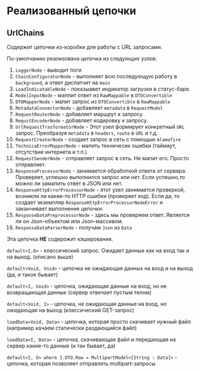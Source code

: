# Реализованный цепочки

## UrlChains

Содержит цепочки из-коробки для работы с URL запросами. 

По-умолчанию реализована цепочка из следующих узлов:

1. `LoggerNode` - выводит логи
2. `ChainConfiguratorNode` - выполняет всю последующую работу в `background`, а ответ диспатчит на `main`
3. `LoadIndicatableNode` - показыавет индикатор загрузки в статус-баре.
4. `ModelInputNode` - маппит ответ из `RawMappable` в `DTOConvertible`
5. `DTOMapperNode` - мапит запрос из `DTOConvertible` в `RawMappable`
6. `MetadataConnectorNode` - добавляет `metadata` в `RequestModel`
7. `RequestRouterNode` - добавляет маршрут к запросу
8. `RequstEncoderNode` - добавляет кодировку к запросу.
9. `UrlRequestTrasformatorNode` - Этот узел формирует конкретный `URL` запрос. Преобразуя `metadata` в `headers`, `route` в `URL` и т.д.
10. `RequestCreatorNode` - создает запрос в сеть с помощью `Alamofire`
11. `TechnicaErrorMapperNode` - мапить техничесик ошибки (таймаут, отсутствие интернета и т.п.)
12. `RequestSenderNode` - отправляет запрос в сеть. Не мапит его. Просто отправляет. 
13. `ResponseProcessorNode` - занимается обработкой ответа от сервера. Проверяет, успешно выполнился запрос или нет. Если успешно,то можно ли замапить ответ в JSON или нет. 
14. `ResponseHttpErrorProcessorNode` - этот узел занимается проверкой, возникли ли какие-то HTTP ошибки (проверяет код). Если да, то создает экземпляр `ResponseHttpErrorProcessorNodeError` и заканчивает выполнение цепочки.
15. `ResponseDataPreprocessorNode` - здесь мы проверяем ответ. Является ли он Json-объектом или Json-массивом.
16. `ResponseDataParserNode` - получам `Json` из `Data`

Эта цепочка **НЕ** содерожит кэширования.

`default<I,O>` - классический запрос. Ожидает данные как на вход так и на выход. (описано выше)

`default<Void, Void>` - цепочка не ожидающая данных на вход и на выход (да, и такое бывает)

`default<I, Void>` - цепочка, ожидающая данные на вход, но не возвращающая данные (сервер отвечает пустым телом)

`default<Void, I>` - цепочка, не ожидающая данные на вход, но ожидающая на выход (классический GET-запрос)

`loadData<Void, Data>` - цепочка, которая просто скачивает нужный файл (например качаем статически раздающийся файл)

`loadData<I, Data>` - цепочка, скачивающая файл и передающая на сервер какие-то данные (и так бывает, да)

`default<I, O> where I.DTO.Raw = MultipartModel<[String : Data]>` - цепочка, которая позволяет отправлять multipart-запросы 